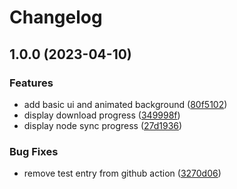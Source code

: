 # Changelog

## 1.0.0 (2023-04-10)


### Features

* add basic ui and animated background ([80f5102](https://github.com/fabianbormann/cardano-node-ui/commit/80f51027aa5f9bd7bbbdc0e205e43401fcd1600f))
* display download progress ([349998f](https://github.com/fabianbormann/cardano-node-ui/commit/349998fd819cff8c4b3ea3ce7b19b43bd6a84cd5))
* display node sync progress ([27d1936](https://github.com/fabianbormann/cardano-node-ui/commit/27d1936a9aef59cdea0effbf1b4353ced93b5158))


### Bug Fixes

* remove test entry from github action ([3270d06](https://github.com/fabianbormann/cardano-node-ui/commit/3270d061098270715ee09d10676adaf53ef4677c))
